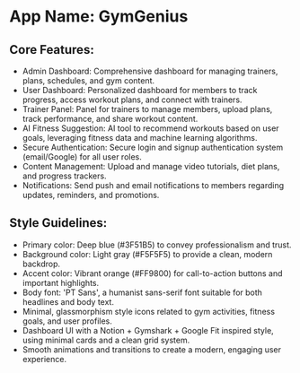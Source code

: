 # **App Name**: GymGenius

## Core Features:

- Admin Dashboard: Comprehensive dashboard for managing trainers, plans, schedules, and gym content.
- User Dashboard: Personalized dashboard for members to track progress, access workout plans, and connect with trainers.
- Trainer Panel: Panel for trainers to manage members, upload plans, track performance, and share workout content.
- AI Fitness Suggestion: AI tool to recommend workouts based on user goals, leveraging fitness data and machine learning algorithms.
- Secure Authentication: Secure login and signup authentication system (email/Google) for all user roles.
- Content Management: Upload and manage video tutorials, diet plans, and progress trackers.
- Notifications: Send push and email notifications to members regarding updates, reminders, and promotions.

## Style Guidelines:

- Primary color: Deep blue (#3F51B5) to convey professionalism and trust.
- Background color: Light gray (#F5F5F5) to provide a clean, modern backdrop.
- Accent color: Vibrant orange (#FF9800) for call-to-action buttons and important highlights.
- Body font: 'PT Sans', a humanist sans-serif font suitable for both headlines and body text.
- Minimal, glassmorphism style icons related to gym activities, fitness goals, and user profiles.
- Dashboard UI with a Notion + Gymshark + Google Fit inspired style, using minimal cards and a clean grid system.
- Smooth animations and transitions to create a modern, engaging user experience.